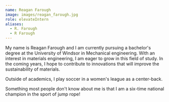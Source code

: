 ```yaml
---
name: Reagan Farough
image: images/reagan_farough.jpg
role: elevateIntern
aliases:
  - R. Farough
  - R Farough
---
```


My name is Reagan Farough and I am currently pursuing a bachelor's degree at the University of Windsor in Mechanical engineering. With an interest in materials engineering, I am eager to grow in this field of study. In the coming years, I hope to contribute to innovations that will improve the sustainability of materials. 

Outside of academics, I play soccer in a women's league as a center-back. 

Something most people don't know about me is that I am a six-time national champion in the sport of jump rope! 
